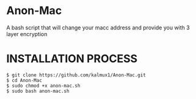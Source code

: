 # Anon-Mac


A bash script that will change your macc address and provide you with 3 layer encryption 


# **INSTALLATION PROCESS**

    $ git clone https://github.com/kalmux1/Anon-Mac.git
    $ cd Anon-Mac
    $ sudo chmod +x anon-mac.sh
    $ sudo bash anon-mac.sh    
